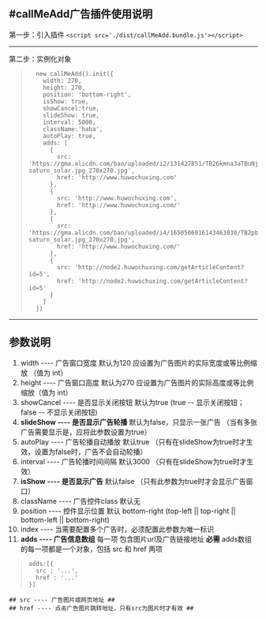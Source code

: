#callMeAdd广告插件使用说明
----------
第一步：引入插件 `<script src='./dist/callMeAdd.bundle.js'></script>`

----------

第二步：实例化对象

>       new callMeAdd().init({
>         width: 270,
>         height: 270,
>         position: 'bottom-right',
>         isShow: true,
>         showCancel:true,
>         slideShow: true,
>         interval: 5000,
>         className:'haha',
>         autoPlay: true,
>         adds: [
>           {
>             src: 'https://gma.alicdn.com/bao/uploaded/i2/131427851/TB26kmna3aTBuNjSszfXXXgfpXa_!!0-saturn_solar.jpg_270x270.jpg',
>             href: 'http://www.huwochuxing.com'
>           },
>           {
>             src: 'http://www.huwochuxing.com',
>             href: 'http://www.huwochuxing.com/'
>           },
>           {
>             src: 'https://gma.alicdn.com/bao/uploaded/i4/1650506016143463030/TB2pbcAlq8lpuFjy0FpXXaGrpXa_!!0-saturn_solar.jpg_270x270.jpg',
>             href: 'http://www.huwochuxing.com/'
>           },
>           {
>             src: 'http://node2.huwochuxing.com/getArticleContent?id=5',
>             href: 'http://node2.huwochuxing.com/getArticleContent?id=5'
>           }
>         ]
>       })

    
----------
## 参数说明 ##
 1. width       ---- 广告窗口宽度 默认为120 应设置为广告图片的实际宽度或等比例缩放 （值为 int）
 2. height      ---- 广告窗口高度 默认为270 应设置为广告图片的实际高度或等比例缩放（值为 int）
 3. showCancel  ---- 是否显示关闭按钮 默认为true (true -- 显示关闭按钮；false -- 不显示关闭按钮)
 4. **slideShow ---- 是否显示广告轮播** 默认为false，只显示一张广告 （当有多张广告需要显示是，应将此参数设置为true）
 5. autoPlay    ---- 广告轮播自动播放 默认true （只有在slideShow为true时才生效，设置为false时，广告不会自动轮播）
 6. interval    ---- 广告轮播时间间隔 默认3000 （只有在slideShow为true时才生效）
 7. **isShow    ---- 是否显示广告** 默认false （只有此参数为true时才会显示广告窗口）
 8. className   ---- 广告控件class 默认无
 9. position    ---- 控件显示位置 默认 bottom-right  (top-left || top-right || bottom-left || bottom-right)
 10. index      ---- 当需要配置多个广告时，必须配置此参数为唯一标识
 11. **adds     ---- 广告信息数组** 每一项 包含图片url及广告链接地址 **必需**
    adds数组的每一项都是一个对象，包括 src 和 href 两项
    

>     adds:[{
>       src : '...',
>       href : '...'
>     }]

    ## src ---- 广告图片或网页地址 ##
    ## href ---- 点击广告图片跳转地址，只有src为图片时才有效 ##
